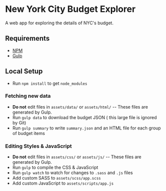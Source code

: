 # New York City Budget Explorer

A web app for exploring the details of NYC's budget.

## Requirements

+ [NPM](https://www.npmjs.com/)
+ [Gulp](http://gulpjs.com/)

## Local Setup

+ Run `npm install` to get `node_modules`

### Fetching new data

+ **Do not** edit files in `assets/data/` or `assets/html/` -- These files are generated by Gulp.
+ Run `gulp data` to download the budget JSON ( this large file is ignored by Git)
+ Run `gulp summary` to write `summary.json` and an HTML file for each group of budget items

### Editing Styles & JavaScript

+ **Do not** edit files in `assets/css/` or `assets/js/` -- These files are generated by Gulp.
+ Run `gulp` to compile the CSS & JavaScript
+ Run `gulp watch` to watch for changes to `.sass` and `.js` files
+ Add custom SASS to `assets/scss/app.scss`
+ Add custom JavaScript to `assets/scripts/app.js`
